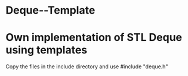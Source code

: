 # Deque--Template
# Own implementation of STL Deque using templates

Copy the files in the include directory and use #include "deque.h"
